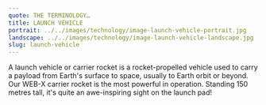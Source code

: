 ```yaml
---
quote: THE TERMINOLOGY…
title: LAUNCH VEHICLE
portrait: ../../images/technology/image-launch-vehicle-portrait.jpg
landscape: ../../images/technology/image-launch-vehicle-landscape.jpg
slug: launch-vehicle
---
```


A launch vehicle or carrier rocket is a rocket-propelled vehicle used to carry a payload from Earth's surface to space, usually to Earth orbit or beyond. Our WEB-X carrier rocket is the most powerful in operation. Standing 150 metres tall, it's quite an awe-inspiring sight on the launch pad!
